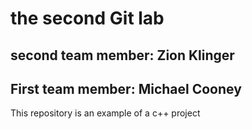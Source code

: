 # the second Git lab
## second team member: Zion Klinger
## First team member: Michael Cooney
This repository is an example of a c++ project
